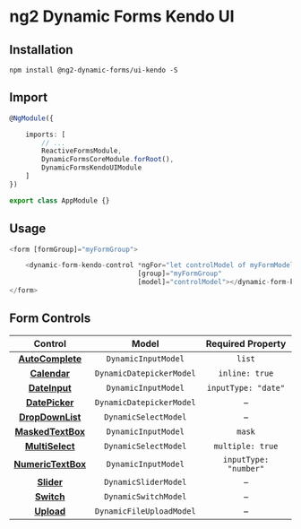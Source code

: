 # ng2 Dynamic Forms Kendo UI

## Installation
```
npm install @ng2-dynamic-forms/ui-kendo -S
```

## Import
```ts
@NgModule({

    imports: [
        // ...
        ReactiveFormsModule,
        DynamicFormsCoreModule.forRoot(),
        DynamicFormsKendoUIModule
    ]
})

export class AppModule {}
```

## Usage
```ts
<form [formGroup]="myFormGroup">

    <dynamic-form-kendo-control *ngFor="let controlModel of myFormModel"
                                [group]="myFormGroup"
                                [model]="controlModel"></dynamic-form-kendo-control>
</form>
```

## Form Controls

|                                             Control                                             	|           Model          	|   Required Property   	|
|:-----------------------------------------------------------------------------------------------:	|:------------------------:	|:---------------------:	|
|  **[AutoComplete](http://www.telerik.com/kendo-angular-ui/components/dropdowns/autocomplete/)** 	| `DynamicInputModel`      	|         `list`        	|
|     **[Calendar](http://www.telerik.com/kendo-angular-ui/components/dateinputs/calendar/)**     	| `DynamicDatepickerModel` 	|     `inline: true`    	|
|    **[DateInput](http://www.telerik.com/kendo-angular-ui/components/dateinputs/dateinput/)**    	| `DynamicInputModel`      	|  `inputType: "date"`  	|
|   **[DatePicker](http://www.telerik.com/kendo-angular-ui/components/dateinputs/datepicker/)**   	| `DynamicDatepickerModel` 	|           –           	|
|  **[DropDownList](http://www.telerik.com/kendo-angular-ui/components/dropdowns/dropdownlist/)** 	| `DynamicSelectModel`     	|           –           	|
|  **[MaskedTextBox](http://www.telerik.com/kendo-angular-ui/components/inputs/maskedtextbox/)**  	| `DynamicInputModel`      	|         `mask`        	|
|   **[MultiSelect](http://www.telerik.com/kendo-angular-ui/components/dropdowns/multiselect/)**  	| `DynamicSelectModel`     	|    `multiple: true`   	|
| **[NumericTextBox](http://www.telerik.com/kendo-angular-ui/components/inputs/numerictextbox/)** 	| `DynamicInputModel`      	| `inputType: "number"` 	|
|         **[Slider](http://www.telerik.com/kendo-angular-ui/components/inputs/slider/)**         	| `DynamicSliderModel`     	|           –           	|
|         **[Switch](http://www.telerik.com/kendo-angular-ui/components/inputs/switch/)**         	| `DynamicSwitchModel`     	|           –           	|
|             **[Upload](http://www.telerik.com/kendo-angular-ui/components/upload/)**            	| `DynamicFileUploadModel` 	|           –           	|
